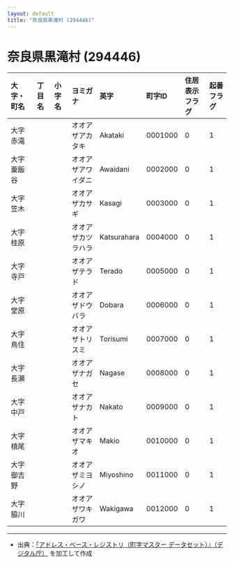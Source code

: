 ```yaml
---
layout: default
title: "奈良県黒滝村 (294446)"
---
```


# 奈良県黒滝村 (294446)

| 大字・町名 | 丁目名 | 小字名 | ヨミガナ | 英字 | 町字ID | 住居表示フラグ | 起番フラグ |
|:---|:---|:---|:---|:---|:---|:---|:---|
| 大字赤滝 |  |  | オオアザアカタキ | Akataki | 0001000 | 0 | 1 |
| 大字粟飯谷 |  |  | オオアザアワイダニ | Awaidani | 0002000 | 0 | 1 |
| 大字笠木 |  |  | オオアザカサギ | Kasagi | 0003000 | 0 | 1 |
| 大字桂原 |  |  | オオアザカツラハラ | Katsurahara | 0004000 | 0 | 1 |
| 大字寺戸 |  |  | オオアザテラド | Terado | 0005000 | 0 | 1 |
| 大字堂原 |  |  | オオアザドウバラ | Dobara | 0006000 | 0 | 1 |
| 大字鳥住 |  |  | オオアザトリスミ | Torisumi | 0007000 | 0 | 1 |
| 大字長瀬 |  |  | オオアザナガセ | Nagase | 0008000 | 0 | 1 |
| 大字中戸 |  |  | オオアザナカト | Nakato | 0009000 | 0 | 1 |
| 大字槙尾 |  |  | オオアザマキオ | Makio | 0010000 | 0 | 1 |
| 大字御吉野 |  |  | オオアザミヨシノ | Miyoshino | 0011000 | 0 | 1 |
| 大字脇川 |  |  | オオアザワキガワ | Wakigawa | 0012000 | 0 | 1 |

---

- 出典：[「アドレス・ベース・レジストリ（町字マスター データセット）』（デジタル庁）](https://www.digital.go.jp/policies/base_registry_address/) を加工して作成
